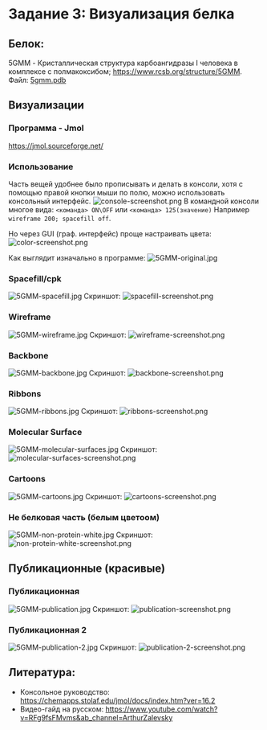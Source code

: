 # Задание 3: Визуализация белка

## Белок:

5GMM - Кристаллическая структура карбоангидразы I человека в комплексе с полмакоксибом;
https://www.rcsb.org/structure/5GMM. Файл: [5gmm.pdb](5gmm.pdb)

## Визуализации
### Программа - Jmol
https://jmol.sourceforge.net/
### Использование
Часть вещей удобнее было прописывать и делать в консоли, хотя с помощью правой кнопки мыши по полю, можно использовать
консольный интерфейс. 
![console-screenshot.png](console-screenshot.png)
В командной консоли многое вида: ``<команда> ON\OFF`` или ``<команда> 125(значение)``
Например ``wireframe 200; spacefill off``. 

Но через GUI (граф. интерфейс) проще настраивать цвета:
![color-screenshot.png](color-screenshot.png)

Как выглядит изначально в программе:
![5GMM-original.jpg](5GMM-original.jpg)

### Spacefill/cpk

![5GMM-spacefill.jpg](5GMM-spacefill.jpg)
Скриншот:
![spacefill-screenshot.png](spacefill-screenshot.png)

### Wireframe

![5GMM-wireframe.jpg](5GMM-wireframe.jpg)
Скриншот:
![wireframe-screenshot.png](wireframe-screenshot.png)

### Backbone

![5GMM-backbone.jpg](5GMM-backbone.jpg)
Скриншот:
![backbone-screenshot.png](backbone-screenshot.png)

### Ribbons

![5GMM-ribbons.jpg](5GMM-ribbons.jpg)
Скриншот:
![ribbons-screenshot.png](ribbons-screenshot.png)

### Molecular Surface

![5GMM-molecular-surfaces.jpg](5GMM-molecular-surfaces.jpg)
Скриншот:
![molecular-surfaces-screenshot.png](molecular-surfaces-screenshot.png)

### Cartoons

![5GMM-cartoons.jpg](5GMM-cartoons.jpg)
Скриншот:
![cartoons-screenshot.png](cartoons-screenshot.png)


### Не белковая часть (белым цветоом)

![5GMM-non-protein-white.jpg](5GMM-non-protein-white.jpg)
Скриншот:
![non-protein-white-screenshot.png](non-protein-white-screenshot.png)

## Публикационные (красивые)

### Публикационная

![5GMM-publication.jpg](5GMM-publication.jpg)
Скриншот:
![publication-screenshot.png](publication-screenshot.png)

### Публикационная 2

![5GMM-publication-2.jpg](5GMM-publication-2.jpg)
Скриншот:
![publication-2-screenshot.png](publication-2-screenshot.png)

## Литература:

- Консольное руководство: https://chemapps.stolaf.edu/jmol/docs/index.htm?ver=16.2
- Видео-гайд на русском: https://www.youtube.com/watch?v=RFg9fsFMvms&ab_channel=ArthurZalevsky